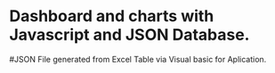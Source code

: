 # Dashboard and charts with Javascript and JSON Database.
#JSON File generated from Excel Table via Visual basic for Aplication.
